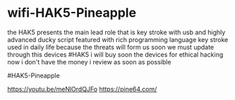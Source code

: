 # wifi-HAK5-Pineapple
the HAK5 presents the main lead role that is key stroke with usb and highly advanced ducky script featured with rich programming language key stroke used in daily life because the threats will form us soon we must update through this devices #HAK5  i will buy soon the devices for ethical hacking now  i don't have the money i review as soon as possible 

#HAK5-Pineapple


https://youtu.be/meNlOrdQJFo
https://pine64.com/
